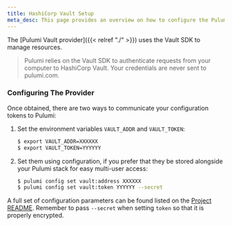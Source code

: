```yaml
---
title: HashiCorp Vault Setup
meta_desc: This page provides an overview on how to configure the Pulumi Vault Provider.
---
```


The [Pulumi Vault provider]({{< relref "./" >}}) uses the Vault SDK to manage resources.

> Pulumi relies on the Vault SDK to authenticate requests from your computer to HashiCorp Vault. Your credentials are never sent
> to pulumi.com.

### Configuring The Provider

Once obtained, there are two ways to communicate your configuration tokens to Pulumi:

1. Set the environment variables `VAULT_ADDR` and `VAULT_TOKEN`:

    ```bash
    $ export VAULT_ADDR=XXXXXX
    $ export VAULT_TOKEN=YYYYYY
    ```

2. Set them using configuration, if you prefer that they be stored alongside your Pulumi stack for easy multi-user access:

    ```bash
    $ pulumi config set vault:address XXXXXX
    $ pulumi config set vault:token YYYYYY --secret
    ```

A full set of configuration parameters can be found listed on the [Project README](https://github.com/pulumi/pulumi-vault/blob/master/README.md).
Remember to pass `--secret` when setting `token` so that it is properly encrypted.
